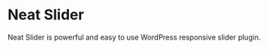 Neat Slider
===========

Neat Slider is powerful and easy to use WordPress responsive slider plugin.
